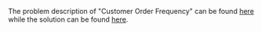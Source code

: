 The problem description of "Customer Order Frequency" can be found [here](https://leetcode.com/problems/customer-order-frequency/) while the solution can be found [here](https://github.com/aurimas13/Solutions-To-Problems/blob/main/LeetCode/Pandas%20Solutions/Customer%20Order%20Frequency/customer.py).